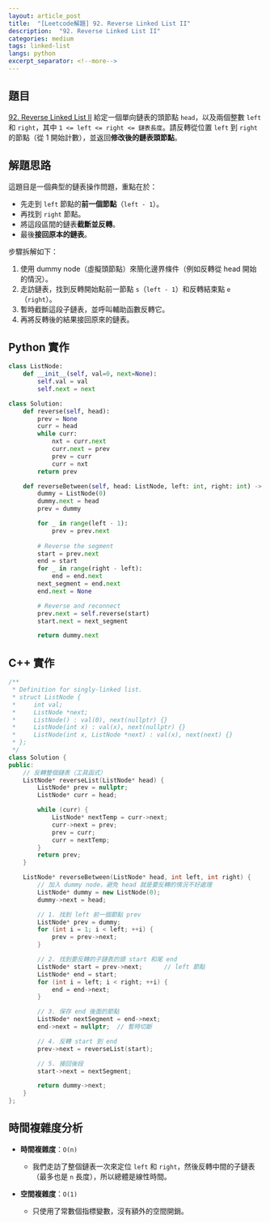 ```yaml
---
layout: article_post
title:  "[Leetcode解題] 92. Reverse Linked List II"
description:  "92. Reverse Linked List II"
categories: medium
tags: linked-list
langs: python
excerpt_separator: <!--more-->
---
```


## 題目
[92. Reverse Linked List II](https://leetcode.com/problems/reverse-linked-list-ii/)
給定一個單向鏈表的頭節點 `head`，以及兩個整數 `left` 和 `right`，其中 `1 <= left <= right <= 鏈表長度`。請反轉從位置 `left` 到 `right` 的節點（從 1 開始計數），並返回**修改後的鏈表頭節點**。

## 解題思路
這題目是一個典型的鏈表操作問題，重點在於：  
- 先走到 `left` 節點的**前一個節點**（`left - 1`）。
- 再找到 `right` 節點。
- 將這段區間的鏈表**截斷並反轉**。
- 最後**接回原本的鏈表**。

步驟拆解如下：
1. 使用 dummy node（虛擬頭節點）來簡化邊界條件（例如反轉從 head 開始的情況）。
2. 走訪鏈表，找到反轉開始點前一節點 `s`（`left - 1`）和反轉結束點 `e`（`right`）。
3. 暫時截斷這段子鏈表，並呼叫輔助函數反轉它。
4. 再將反轉後的結果接回原來的鏈表。

## Python 實作
```python
class ListNode:
    def __init__(self, val=0, next=None):
        self.val = val
        self.next = next

class Solution:
    def reverse(self, head):
        prev = None
        curr = head
        while curr:
            nxt = curr.next
            curr.next = prev
            prev = curr
            curr = nxt
        return prev

    def reverseBetween(self, head: ListNode, left: int, right: int) -> ListNode:
        dummy = ListNode(0)
        dummy.next = head
        prev = dummy

        for _ in range(left - 1):
            prev = prev.next
        
        # Reverse the segment
        start = prev.next
        end = start
        for _ in range(right - left):
            end = end.next
        next_segment = end.next
        end.next = None

        # Reverse and reconnect
        prev.next = self.reverse(start)
        start.next = next_segment

        return dummy.next
```

## C++ 實作
```cpp
/**
 * Definition for singly-linked list.
 * struct ListNode {
 *     int val;
 *     ListNode *next;
 *     ListNode() : val(0), next(nullptr) {}
 *     ListNode(int x) : val(x), next(nullptr) {}
 *     ListNode(int x, ListNode *next) : val(x), next(next) {}
 * };
 */
class Solution {
public:
    // 反轉整個鏈表（工具函式）
    ListNode* reverseList(ListNode* head) {
        ListNode* prev = nullptr;
        ListNode* curr = head;

        while (curr) {
            ListNode* nextTemp = curr->next;
            curr->next = prev;
            prev = curr;
            curr = nextTemp;
        }
        return prev;
    }

    ListNode* reverseBetween(ListNode* head, int left, int right) {
        // 加入 dummy node，避免 head 就是要反轉的情況不好處理
        ListNode* dummy = new ListNode(0);
        dummy->next = head;

        // 1. 找到 left 前一個節點 prev
        ListNode* prev = dummy;
        for (int i = 1; i < left; ++i) {
            prev = prev->next;
        }

        // 2. 找到要反轉的子鏈表的頭 start 和尾 end
        ListNode* start = prev->next;      // left 節點
        ListNode* end = start;
        for (int i = left; i < right; ++i) {
            end = end->next;
        }

        // 3. 保存 end 後面的節點
        ListNode* nextSegment = end->next;
        end->next = nullptr;  // 暫時切斷

        // 4. 反轉 start 到 end
        prev->next = reverseList(start);

        // 5. 接回後段
        start->next = nextSegment;

        return dummy->next;
    }
};
```

## 時間複雜度分析
- **時間複雜度**：`O(n)`  
  - 我們走訪了整個鏈表一次來定位 `left` 和 `right`，然後反轉中間的子鏈表（最多也是 `n` 長度），所以總體是線性時間。

- **空間複雜度**：`O(1)`  
  - 只使用了常數個指標變數，沒有額外的空間開銷。
